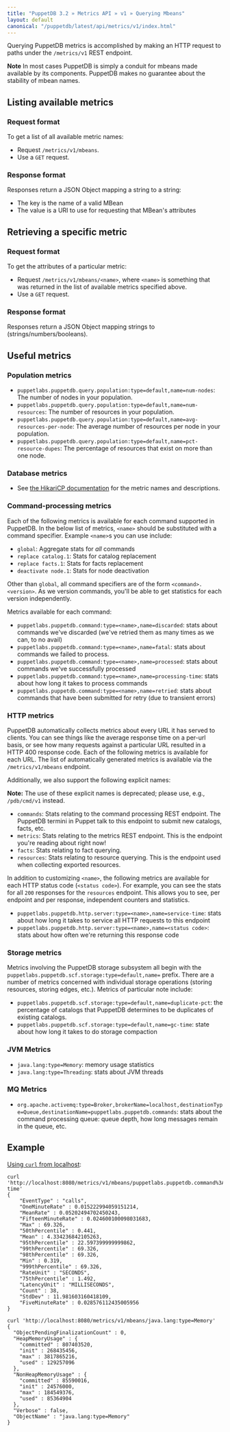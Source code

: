 ```yaml
---
title: "PuppetDB 3.2 » Metrics API » v1 » Querying Mbeans"
layout: default
canonical: "/puppetdb/latest/api/metrics/v1/index.html"
---
```


[curl]: ../curl.html#using-curl-from-localhost-non-sslhttp

Querying PuppetDB metrics is accomplished by making an HTTP request
to paths under the `/metrics/v1` REST endpoint.

**Note** In most cases PuppetDB is simply a conduit for mbeans made available
by its components. PuppetDB makes no guarantee about the stability of mbean names.

## Listing available metrics

### Request format

To get a list of all available metric names:

* Request `/metrics/v1/mbeans`.
* Use a `GET` request.

### Response format

Responses return a JSON Object mapping a string to a string:

* The key is the name of a valid MBean
* The value is a URI to use for requesting that MBean's attributes

## Retrieving a specific metric

### Request format

To get the attributes of a particular metric:

* Request `/metrics/v1/mbeans/<name>`, where `<name>` is something that was
  returned in the list of available metrics specified above.
* Use a `GET` request.

### Response format

Responses return a JSON Object mapping strings to (strings/numbers/booleans).

## Useful metrics

### Population metrics

* `puppetlabs.puppetdb.query.population:type=default,name=num-nodes`:
  The number of nodes in your population.
* `puppetlabs.puppetdb.query.population:type=default,name=num-resources`:
  The number of resources in your population.
* `puppetlabs.puppetdb.query.population:type=default,name=avg-resources-per-node`:
  The average number of resources per node in your population.
* `puppetlabs.puppetdb.query.population:type=default,name=pct-resource-dupes`:
  The percentage of resources that exist on more than one node.

### Database metrics

* See
  [the HikariCP documentation](https://github.com/brettwooldridge/HikariCP/wiki/Dropwizard-Metrics)
  for the metric names and descriptions.

### Command-processing metrics

Each of the following metrics is available for each command supported
in PuppetDB. In the below list of metrics, `<name>` should be
substituted with a command specifier. Example `<name>`s you can use
include:

* `global`: Aggregate stats for _all_ commands
* `replace catalog.1`: Stats for catalog replacement
* `replace facts.1`: Stats for facts replacement
* `deactivate node.1`: Stats for node deactivation

Other than `global`, all command specifiers are of the form
`<command>.<version>`. As we version commands, you'll be able to get
statistics for each version independently.

Metrics available for each command:

* `puppetlabs.puppetdb.command:type=<name>,name=discarded`: stats
  about commands we've discarded (we've retried them as many times as
  we can, to no avail)
* `puppetlabs.puppetdb.command:type=<name>,name=fatal`: stats about
  commands we failed to process.
* `puppetlabs.puppetdb.command:type=<name>,name=processed`: stats
  about commands we've successfully processed
* `puppetlabs.puppetdb.command:type=<name>,name=processing-time`:
  stats about how long it takes to process commands
* `puppetlabs.puppetdb.command:type=<name>,name=retried`: stats about
  commands that have been submitted for retry (due to transient
  errors)

### HTTP metrics

PuppetDB automatically collects metrics about every URL it has served
to clients. You can see things like the average response time on a
per-url basis, or see how many requests against a particular URL
resulted in a HTTP 400 response code. Each of the following metrics is
available for each URL. The list of automatically generated metrics is
available via the `/metrics/v1/mbeans` endpoint.

Additionally, we also support the following explicit names:

**Note:** The use of these explicit names is deprecated; please use, e.g., `/pdb/cmd/v1` instead.

* `commands`: Stats relating to the command processing REST
  endpoint. The PuppetDB termini in Puppet talk to this endpoint to
  submit new catalogs, facts, etc.
* `metrics`: Stats relating to the metrics REST endpoint. This is the
  endpoint you're reading about right now!
* `facts`: Stats relating to fact querying.
* `resources`: Stats relating to resource querying. This is the
  endpoint used when collecting exported resources.

In addition to customizing `<name>`, the following metrics are
available for each HTTP status code (`<status code>`). For example, you can
see the stats for all `200` responses for the `resources`
endpoint. This allows you to see, per endpoint and per response,
independent counters and statistics.

* `puppetlabs.puppetdb.http.server:type=<name>,name=service-time`:
  stats about how long it takes to service all HTTP requests to this endpoint
* `puppetlabs.puppetdb.http.server:type=<name>,name=<status code>`:
  stats about how often we're returning this response code

### Storage metrics

Metrics involving the PuppetDB storage subsystem all begin with the
`puppetlabs.puppetdb.scf.storage:type=default,name=` prefix. There are
a number of metrics concerned with individual storage operations (storing
resources, storing edges, etc.). Metrics of particular note include:

* `puppetlabs.puppetdb.scf.storage:type=default,name=duplicate-pct`:
  the percentage of catalogs that PuppetDB determines to be
  duplicates of existing catalogs.
* `puppetlabs.puppetdb.scf.storage:type=default,name=gc-time`: state
  about how long it takes to do storage compaction

### JVM Metrics

* `java.lang:type=Memory`: memory usage statistics
* `java.lang:type=Threading`: stats about JVM threads

### MQ Metrics

* `org.apache.activemq:type=Broker,brokerName=localhost,destinationType=Queue,destinationName=puppetlabs.puppetdb.commands`:
  stats about the command processing queue: queue depth, how long messages remain in the queue, etc.

## Example

[Using `curl` from localhost][curl]:

    curl 'http://localhost:8080/metrics/v1/mbeans/puppetlabs.puppetdb.command%3Atype%3Dglobal%2Cname%3Dprocessing-time'
    {
        "EventType" : "calls",
        "OneMinuteRate" : 0.015222994059151214,
        "MeanRate" : 0.05202494702450243,
        "FifteenMinuteRate" : 0.024600100098031683,
        "Max" : 69.326,
        "50thPercentile" : 0.441,
        "Mean" : 4.334236842105263,
        "95thPercentile" : 22.597399999999862,
        "99thPercentile" : 69.326,
        "98thPercentile" : 69.326,
        "Min" : 0.319,
        "999thPercentile" : 69.326,
        "RateUnit" : "SECONDS",
        "75thPercentile" : 1.492,
        "LatencyUnit" : "MILLISECONDS",
        "Count" : 38,
        "StdDev" : 11.981603160418109,
        "FiveMinuteRate" : 0.028576112435005956
    }

    curl 'http://localhost:8080/metrics/v1/mbeans/java.lang:type=Memory'
    {
      "ObjectPendingFinalizationCount" : 0,
      "HeapMemoryUsage" : {
        "committed" : 807403520,
        "init" : 268435456,
        "max" : 3817865216,
        "used" : 129257096
      },
      "NonHeapMemoryUsage" : {
        "committed" : 85590016,
        "init" : 24576000,
        "max" : 184549376,
        "used" : 85364904
      },
      "Verbose" : false,
      "ObjectName" : "java.lang:type=Memory"
    }
